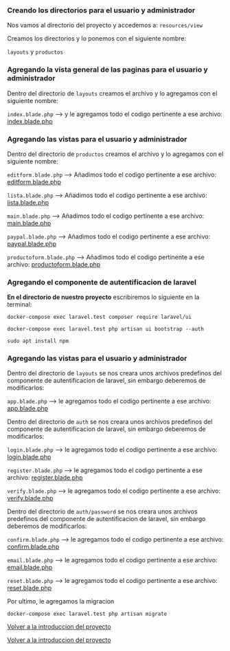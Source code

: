 ### Creando los directorios para el usuario y administrador

Nos vamos al directorio del proyecto y accedemos a: `resources/view`

Creamos los directorios y lo ponemos con el siguiente nombre:

`layouts` y `productos` 



### Agregando la vista general de las paginas para el usuario y administrador

Dentro del directorio de `layouts` creamos el archivo y lo agregamos con el siguiente nombre:

`index.blade.php`  --> y le agregamos todo el codigo pertinente a ese archivo: [index.blade.php](https://github.com/carlosjose1267/carlosjoseapplaravel/blob/main/resources/views/layouts/index.blade.php)



### Agregando las vistas para el usuario y administrador

Dentro del directorio de `productos` creamos el archivo y lo agregamos con el siguiente nombre:

`editform.blade.php`        --> Añadimos todo el codigo pertinente a ese archivo: [editform.blade.php](https://github.com/carlosjose1267/carlosjoseapplaravel/blob/main/resources/views/productos/editform.blade.php)

`lista.blade.php`        --> Añadimos todo el codigo pertinente a ese archivo: [lista.blade.php](https://github.com/carlosjose1267/carlosjoseapplaravel/blob/main/resources/views/productos/lista.blade.php)

`main.blade.php`        --> Añadimos todo el codigo pertinente a ese archivo: [main.blade.php](https://github.com/carlosjose1267/carlosjoseapplaravel/blob/main/resources/views/productos/main.blade.php)

`paypal.blade.php`        --> Añadimos todo el codigo pertinente a ese archivo: [paypal.blade.php](https://github.com/carlosjose1267/carlosjoseapplaravel/blob/main/resources/views/productos/paypal.blade.php)

`productoform.blade.php`        --> Añadimos todo el codigo pertinente a ese archivo: [productoform.blade.php](https://github.com/carlosjose1267/carlosjoseapplaravel/blob/main/resources/views/productos/productoform.blade.php)

### Agregando el componente de autentificacion de laravel

<b>En el directorio de nuestro proyecto</b> escribiremos lo siguiente en la terminal:

~~~
docker-compose exec laravel.test composer require laravel/ui
~~~
~~~
docker-compose exec laravel.test php artisan ui bootstrap --auth
~~~
~~~
sudo apt install npm
~~~

### Agregando las vistas para el usuario y administrador

Dentro del directorio de `layouts` se nos creara unos archivos predefinos del componente de autentificacion de laravel, sin embargo deberemos de modificarlos:

`app.blade.php`  --> le agregamos todo el codigo pertinente a ese archivo: [app.blade.php](https://github.com/carlosjose1267/carlosjoseapplaravel/blob/main/resources/views/layouts/app.blade.php)

Dentro del directorio de `auth` se nos creara unos archivos predefinos del componente de autentificacion de laravel, sin embargo deberemos de modificarlos:

`login.blade.php`  --> le agregamos todo el codigo pertinente a ese archivo: [login.blade.php](https://github.com/carlosjose1267/carlosjoseapplaravel/blob/main/resources/views/auth/login.blade.php)

`register.blade.php`  --> le agregamos todo el codigo pertinente a ese archivo: [register.blade.php](https://github.com/carlosjose1267/carlosjoseapplaravel/blob/main/resources/views/auth/register.blade.php)

`verify.blade.php`  --> le agregamos todo el codigo pertinente a ese archivo: [verify.blade.php](https://github.com/carlosjose1267/carlosjoseapplaravel/blob/main/resources/views/auth/verify.blade.php)

Dentro del directorio de `auth/password` se nos creara unos archivos predefinos del componente de autentificacion de laravel, sin embargo deberemos de modificarlos:

`confirm.blade.php`  --> le agregamos todo el codigo pertinente a ese archivo: [confirm.blade.php](https://github.com/carlosjose1267/carlosjoseapplaravel/blob/main/resources/views/auth/passwords/confirm.blade.php)

`email.blade.php`  --> le agregamos todo el codigo pertinente a ese archivo: [email.blade.php](https://github.com/carlosjose1267/carlosjoseapplaravel/blob/main/resources/views/auth/passwords/email.blade.php)

`reset.blade.php`  --> le agregamos todo el codigo pertinente a ese archivo: [reset.blade.php](https://github.com/carlosjose1267/carlosjoseapplaravel/blob/main/resources/views/auth/passwords/reset.blade.php)


Por ultimo, le agregamos la migracion
~~~
docker-compose exec laravel.test php artisan migrate
~~~

[Volver a la introduccion del proyecto](https://github.com/carlosjose1267/carlosjoseapplaravel/tree/main)



[Volver a la introduccion del proyecto](https://github.com/carlosjose1267/carlosjoseapplaravel/tree/main)

